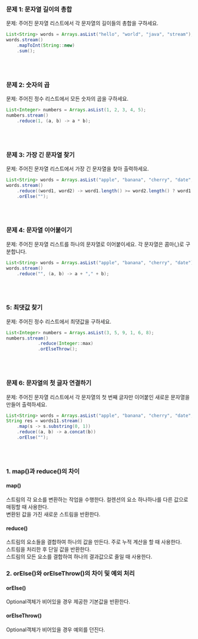 ### 문제 1: 문자열 길이의 총합
문제: 주어진 문자열 리스트에서 각 문자열의 길이들의 총합을 구하세요.
```java
List<String> words = Arrays.asList("hello", "world", "java", "stream");
words.stream()
    .mapToInt(String::new)
    .sum();
```




<br><br>

### 문제 2: 숫자의 곱
문제: 주어진 정수 리스트에서 모든 숫자의 곱을 구하세요.
```java
List<Integer> numbers = Arrays.asList(1, 2, 3, 4, 5);
numbers.stream()
    .reduce(1, (a, b) -> a * b);
```




<br><br>


### 문제 3: 가장 긴 문자열 찾기
문제: 주어진 문자열 리스트에서 가장 긴 문자열을 찾아 출력하세요.
```java
List<String> words = Arrays.asList("apple", "banana", "cherry", "date", "fig");
words.stream()
    .reduce((word1, word2) -> word1.length() >= word2.length() ? word1 : word2)
    .orElse("");
```




<br><br>


### 문제 4: 문자열 이어붙이기
문제: 주어진 문자열 리스트를 하나의 문자열로 이어붙이세요. 각 문자열은 콤마(,)로 구분합니다.
```java
List<String> words = Arrays.asList("apple", "banana", "cherry", "date");
words.stream()
    .reduce("", (a, b) -> a + "," + b);
```






<br><br>

### 5: 최댓값 찾기
문제: 주어진 정수 리스트에서 최댓값을 구하세요.
```java
List<Integer> numbers = Arrays.asList(3, 5, 9, 1, 6, 8);
numbers.stream()
            .reduce(Integer::max)
            .orElseThrow();
```






<br><br>

### 문제 6: 문자열의 첫 글자 연결하기
문제: 주어진 문자열 리스트에서 각 문자열의 첫 번째 글자만 이어붙인 새로운 문자열을 만들어 출력하세요.
```java
List<String> words = Arrays.asList("apple", "banana", "cherry", "date", "fig");
String res = words11.stream()
    .map(s -> s.substring(0, 1))
    .reduce((a, b) -> a.concat(b))
    .orElse("");
```




<br><br>




### 1. map()과 reduce()의 차이
#### map()
스트림의 각 요소를 변환하는 작업을 수행한다. 컬렌션의 요소 하나하나를 다른 값으로 매핑할 때 사용한다.  
변환된 값을 가진 새로운 스트림을 반환한다.  

#### reduce()
스트림의 요소들을 결합하여 하나의 값을 만든다. 주로 누적 계산을 할 때 사용한다.  
스트림을 처리한 후 단일 값을 반환한다.    
스트림의 모든 요소를 결합하여 하나의 결과값으로 줄일 때 사용한다.


### 2. orElse()와 orElseThrow()의 차이 및 예외 처리
#### orElse()
Optional객체가 비어있을 경우 제공한 기본값을 반환한다.  


#### orElseThrow()
Optional객체가 비어있을 경우 예외를 던진다.  






